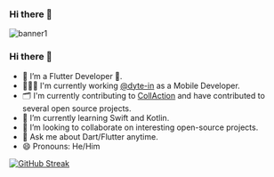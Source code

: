 ### Hi there 👋

![banner1](https://images.weserv.nl/?url=https://user-images.githubusercontent.com/55953830/171988157-6c89b8bd-2c6f-4375-8001-61230d1c09ac.png&w=700&h=275&fit=contain&trim)

### Hi there 👋

- 🔭 I’m a Flutter Developer 💙.
- 👨🏻‍💻 I'm currently working [@dyte-in](https://www.dyte.io) as a Mobile Developer.
- 🗂️ I'm currently contributing to [CollAction](https://github.com/CollActionteam/collaction_app) and have contributed to several open source projects.
- 🌱 I’m currently learning Swift and Kotlin.
- 👯 I’m looking to collaborate on interesting open-source projects.
- 💬 Ask me about Dart/Flutter anytime.
- 😄 Pronouns: He/Him

[![GitHub Streak](http://github-readme-streak-stats.herokuapp.com?user=glitchpop-frenzy&theme=radical&hide_border=true&date_format=j%20M%5B%20Y%5D)](https://git.io/streak-stats)


<!-- - 📫 How to reach me: [<img src="https://user-images.githubusercontent.com/55953830/171826102-2592a222-208a-4cbb-ae54-4cb0eb131397.jpg" height="30px" width="30px">](https://www.twitter.com/sakshamgupta392) & [![LinkedIn]<img src="https://user-images.githubusercontent.com/55953830/171822038-ecb1e30c-8b12-45a5-bd41-874cff77574c.gif" height="30px" width="30px">](https://www.linkedin.com/in/sudo-saksham) -->

<!--
**DerrickWilliamson/DerrickWilliamson** is a ✨ _special_ ✨ repository because its `README.md` (this file) appears on your GitHub profile.

Here are some ideas to get you started:

- 🔭 I’m currently working on a Flutter app to monitor and display device battery metrics
- 🌱 I’m currently learning BLoC State Management
- 👯 I’m looking to collaborate on projects that deal with Flutter and Firebase
- 🤔 I’m looking for help with building better UIs for Flutter apps
- 💬 Ask me about space travel
- 📫 How to reach me: LinkedIn
- ⚡ Fun fact: I was struck by lightening and caught in a stampede when I was 17 years old
-->
